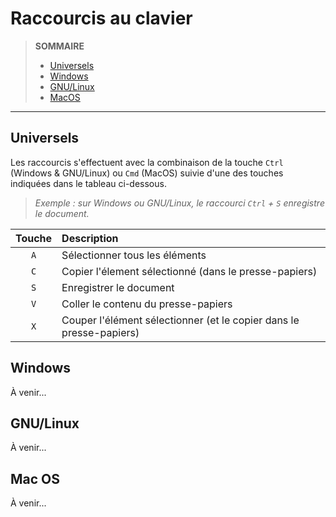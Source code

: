 # Raccourcis au clavier

> **SOMMAIRE**
> + [Universels](#universels)
> + [Windows](#windows)
> + [GNU/Linux](#gnulinux)
> + [MacOS](#mac-os)

---

## Universels

Les raccourcis s'effectuent avec la combinaison de la touche `Ctrl` (Windows & GNU/Linux) ou `Cmd` (MacOS) suivie d'une des touches indiquées dans le tableau ci-dessous.

> _Exemple : sur Windows ou GNU/Linux, le raccourci `Ctrl` + `S` enregistre le document._

|Touche|Description|
|:--:|:--|
|`A`|Sélectionner tous les éléments|
|`C`|Copier l'élement sélectionné (dans le presse-papiers)|
|`S`|Enregistrer le document|
|`V`|Coller le contenu du presse-papiers|
|`X`|Couper l'élément sélectionner (et le copier dans le presse-papiers)|

## Windows

À venir...

## GNU/Linux

À venir...

## Mac OS

À venir...
